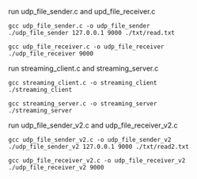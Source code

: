 run udp_file_sender.c and upd_file_receiver.c
```
gcc udp_file_sender.c -o udp_file_sender
./udp_file_sender 127.0.0.1 9000 ./txt/read.txt

gcc udp_file_receiver.c -o udp_file_receiver
./udp_file_receiver 9000
```

run streaming_client.c and streaming_server.c
```
gcc streaming_client.c -o streaming_client
./streaming_client

gcc streaming_server.c -o streaming_server
./streaming_server
```

run udp_file_sender_v2.c and udp_file_receiver_v2.c
```
gcc udp_file_sender_v2.c -o udp_file_sender_v2
./udp_file_sender_v2 127.0.0.1 9000 ./txt/read2.txt

gcc udp_file_receiver_v2.c -o udp_file_receiver_v2
./udp_file_receiver_v2 9000
```